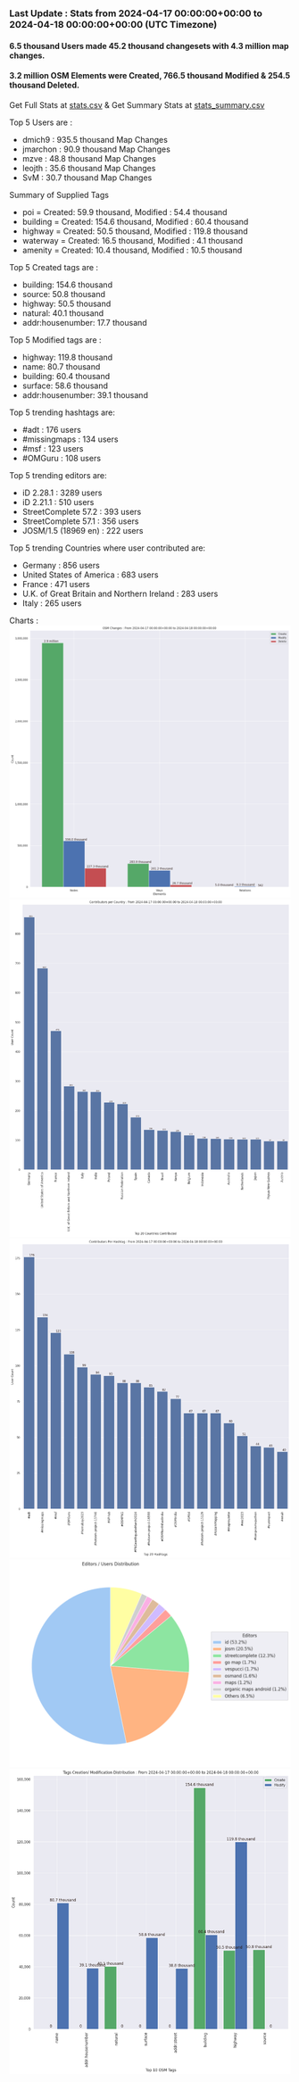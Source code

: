 ### Last Update : Stats from 2024-04-17 00:00:00+00:00 to 2024-04-18 00:00:00+00:00 (UTC Timezone)

#### 6.5 thousand Users made 45.2 thousand changesets with 4.3 million map changes.
#### 3.2 million OSM Elements were Created, 766.5 thousand Modified & 254.5 thousand Deleted.
Get Full Stats at [stats.csv](/stats/Global/Daily/stats.csv)
 & Get Summary Stats at [stats_summary.csv](/stats/Global/Daily/stats_summary.csv)

Top 5 Users are : 
- dmich9 : 935.5 thousand Map Changes
- jmarchon : 90.9 thousand Map Changes
- mzve : 48.8 thousand Map Changes
- leojth : 35.6 thousand Map Changes
- SvM : 30.7 thousand Map Changes

Summary of Supplied Tags
- poi = Created: 59.9 thousand, Modified : 54.4 thousand
- building = Created: 154.6 thousand, Modified : 60.4 thousand
- highway = Created: 50.5 thousand, Modified : 119.8 thousand
- waterway = Created: 16.5 thousand, Modified : 4.1 thousand
- amenity = Created: 10.4 thousand, Modified : 10.5 thousand


Top 5 Created tags are :
- building: 154.6 thousand
- source: 50.8 thousand
- highway: 50.5 thousand
- natural: 40.1 thousand
- addr:housenumber: 17.7 thousand


Top 5 Modified tags are :
- highway: 119.8 thousand
- name: 80.7 thousand
- building: 60.4 thousand
- surface: 58.6 thousand
- addr:housenumber: 39.1 thousand


Top 5 trending hashtags are:
- #adt : 176 users
- #missingmaps : 134 users
- #msf : 123 users
- #OMGuru : 108 users


Top 5 trending editors are:
- iD 2.28.1 : 3289 users
- iD 2.21.1 : 510 users
- StreetComplete 57.2 : 393 users
- StreetComplete 57.1 : 356 users
- JOSM/1.5 (18969 en) : 222 users


Top 5 trending Countries where user contributed are:
- Germany : 856 users
- United States of America : 683 users
- France : 471 users
- U.K. of Great Britain and Northern Ireland : 283 users
- Italy : 265 users


 Charts : 
![Alt text](./stats_osm_changes.png) 
![Alt text](./stats_users_per_country.png) 
![Alt text](./stats_users_per_hashtag.png) 
![Alt text](./stats_editors_pie_chart.png) 
![Alt text](./stats_tags.png) 
